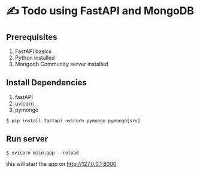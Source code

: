 # ✍️ Todo using FastAPI and MongoDB
## Prerequisites
1. FastAPI basics
2. Python installed
3. Mongodb Community server installed
## Install Dependencies
1. fastAPI
2. uvicorn
3. pymongo
```
$ pip install fastapi uvicorn pymongo pymongo[srv]
```
## Run server
```
$ uvicorn main:app --reload
```
this will start the app on http://127.0.0.1:8000
